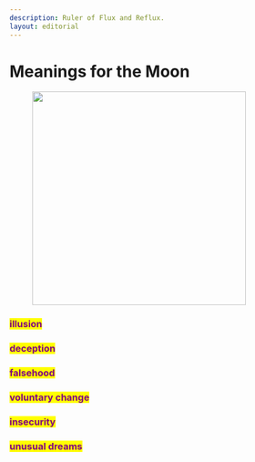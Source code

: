 ```yaml
---
description: Ruler of Flux and Reflux.
layout: editorial
---
```


# Meanings for the Moon

<figure><img src="../../../../../../../.gitbook/assets/pexels-btgl-♡-18938285.jpg" alt="" width="375"><figcaption></figcaption></figure>

### <mark style="color:purple;">illusion</mark>&#x20;

### <mark style="color:purple;">deception</mark>&#x20;

### <mark style="color:purple;">falsehood</mark>&#x20;

### <mark style="color:purple;">voluntary change</mark>

### <mark style="color:purple;">insecurity</mark>&#x20;

### <mark style="color:purple;">unusual dreams</mark>


